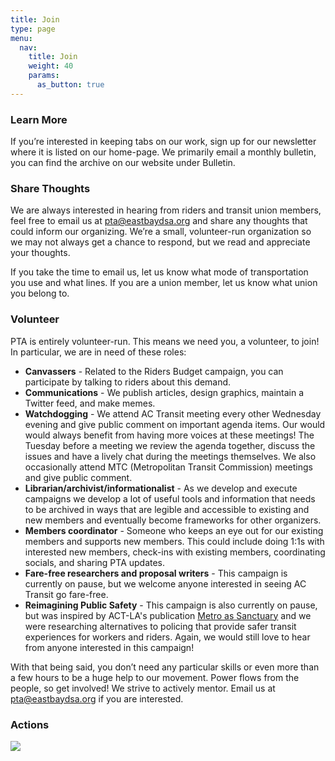 ```yaml
---
title: Join
type: page
menu:
  nav:
    title: Join
    weight: 40
    params:
      as_button: true
---
```

<!--StartFragment-->

### **Learn More**

If you’re interested in keeping tabs on our work, sign up for our newsletter where it is listed on our home-page. We primarily email a monthly bulletin, you can find the archive on our website under Bulletin.

### **Share Thoughts**

We are always interested in hearing from riders and transit union members, feel free to email us at pta@eastbaydsa.org and share any thoughts that could inform our organizing. We’re a small, volunteer-run organization so we may not always get a chance to respond, but we read and appreciate your thoughts.

If you take the time to email us, let us know what mode of transportation you use and what lines. If you are a union member, let us know what union you belong to.

### **Volunteer**

PTA is entirely volunteer-run. This means we need you, a volunteer, to join! In particular, we are in need of these roles:

* **Canvassers** - Related to the Riders Budget campaign, you can participate by talking to riders about this demand.
* **Communications** - We publish articles, design graphics, maintain a Twitter feed, and make memes.
* **Watchdogging** - We attend AC Transit meeting every other Wednesday evening and give public comment on important agenda items. Our would would always benefit from having more voices at these meetings! The Tuesday before a meeting we review the agenda together, discuss the issues and have a lively chat during the meetings themselves. We also occasionally attend MTC (Metropolitan Transit Commission) meetings and give public comment.
* **Librarian/archivist/informationalist** - As we develop and execute campaigns we develop a lot of useful tools and information that needs to be archived in ways that are legible and accessible to existing and new members and eventually become frameworks for other organizers. 
* **Members coordinator** - Someone who keeps an eye out for our existing members and supports new members. This could include doing  1:1s with interested new members, check-ins with existing members, coordinating socials, and sharing PTA updates.
* **Fare-free researchers and proposal writers** - This campaign is currently on pause, but we welcome anyone interested in seeing AC Transit go fare-free.
* **Reimagining Public Safety** - This campaign is also currently on pause, but was inspired by ACT-LA's publication [Metro as Sanctuary](http://allianceforcommunitytransit.org/metro-as-a-sanctuary/) and we were researching alternatives to policing that provide safer transit experiences for workers and riders. Again, we would still love to hear from anyone interested in this campaign!

With that being said, you don’t need any particular skills or even more than a few hours to be a huge help to our movement. Power flows from the people, so get involved! We strive to actively mentor. Email us at [pta@eastbaydsa.org](mailto:pta@eastbaydsa.org) if you are interested.

### **Actions**

![](/images/uploads/hazard-pay-event-flyer.png)

<!--EndFragment-->